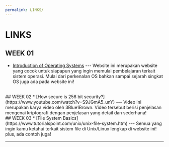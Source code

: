 ```yaml
---
permalink: LINKS/
---
```

# LINKS
## WEEK 01
* [Introduction of Operating Systems](https://www.geeksforgeeks.org/introduction-of-operating-system-set-1/) ---
  Website ini merupakan website yang cocok untuk siapapun yang ingin memulai pembelajaran terkait sistem operasi. Mulai dari perkenalan OS bahkan sampai sejarah singkat OS juga ada pada website ini!
<br>
## WEEK 02
* [How secure is 256 bit security?](https://www.youtube.com/watch?v=S9JGmA5_unY) ---
  Video ini merupakan karya video oleh 3Blue1Brown. Video tersebut berisi penjelasan mengenai kriptografi dengan penjelasan yang detail dan sederhana!
<br>
## WEEK 03
* [File System Basics](https://www.tutorialspoint.com/unix/unix-file-system.htm) ---
  Semua yang ingin kamu ketahui terkait sistem file di Unix/Linux lengkap di website ini! plus, ada contoh juga!
<hr>
